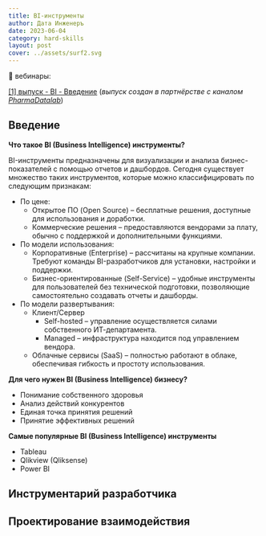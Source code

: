 ```yaml
---
title: BI-инструменты
author: Дата Инженеръ
date: 2023-06-04
category: hard-skills
layout: post
cover: ../assets/surf2.svg
---
```

:movie_camera: вебинары:

[[1] выпуск - BI - Введение](https://youtu.be/9YRCGjC6T8c?si=aICQobK_Rm7yN8QA)
(*выпуск создан в партнёрстве с каналом [PharmaDatalab](https://t.me/pharmadatalab)*)
## Введение

**Что такое BI (Business Intelligence) инструменты?**

BI-инструменты предназначены для визуализации и анализа бизнес-показателей с помощью отчетов и дашбордов. Сегодня существует множество таких инструментов, которые можно классифицировать по следующим признакам:

- По цене:
  - Открытое ПО (Open Source) – бесплатные решения, доступные для использования и доработки.
  - Коммерческие решения – предоставляются вендорами за плату, обычно с поддержкой и дополнительными функциями.
- По модели использования:
  - Корпоративные (Enterprise) – рассчитаны на крупные компании. Требуют команды BI-разработчиков для установки, настройки и поддержки.
  - Бизнес-ориентированные (Self-Service) – удобные инструменты для пользователей без технической подготовки, позволяющие самостоятельно создавать отчеты и дашборды.
- По модели развертывания:
  - Клиент/Сервер
    - Self-hosted – управление осуществляется силами собственного ИТ-департамента.
    - Managed – инфраструктура находится под управлением вендора.
  - Облачные сервисы (SaaS) – полностью работают в облаке, обеспечивая гибкость и простоту использования.

**Для чего нужен BI (Business Intelligence) бизнесу?**

- Понимание собственного здоровья
- Анализ действий конкурентов
- Единая точка принятия решений
- Принятие эффективных решений

**Самые популярные BI (Business Intelligence) инструменты**

- Tableau
- Qlikview (Qliksense)
- Power BI

## Инструментарий разработчика

## Проектирование взаимодействия
